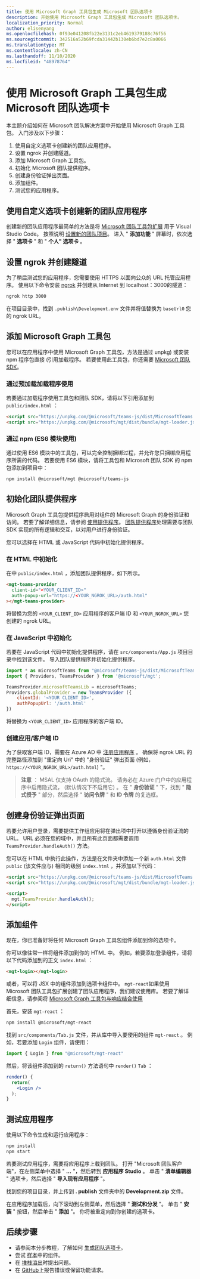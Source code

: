 ```yaml
---
title: 使用 Microsoft Graph 工具包生成 Microsoft 团队选项卡
description: 开始使用 Microsoft Graph 工具包生成 Microsoft 团队选项卡。
localization_priority: Normal
author: elisenyang
ms.openlocfilehash: 0f93e041208fb22e3131c2eb4619379188c76f56
ms.sourcegitcommit: 342516a52b69fcda31442b130eb6bd7e2c8a0066
ms.translationtype: MT
ms.contentlocale: zh-CN
ms.lasthandoff: 11/10/2020
ms.locfileid: "48978764"
---
```

# <a name="build-a-microsoft-teams-tab-with-the-microsoft-graph-toolkit"></a>使用 Microsoft Graph 工具包生成 Microsoft 团队选项卡

本主题介绍如何在 Microsoft 团队解决方案中开始使用 Microsoft Graph 工具包。 入门涉及以下步骤：

1. 使用自定义选项卡创建新的团队应用程序。
2. 设置 ngrok 并创建隧道。
3. 添加 Microsoft Graph 工具包。
4. 初始化 Microsoft 团队提供程序。
5. 创建身份验证弹出页面。
6. 添加组件。
7. 测试您的应用程序。

## <a name="create-a-new-teams-application-with-a-custom-tab"></a>使用自定义选项卡创建新的团队应用程序

创建新的团队应用程序最简单的方法是将 [Microsoft 团队工具包扩展](https://marketplace.visualstudio.com/items?itemName=TeamsDevApp.ms-teams-vscode-extension) 用于 Visual Studio Code。 按照说明 [设置新的团队项目](/microsoftteams/platform/toolkit/visual-studio-code-overview#set-up-a-new-teams-project)。 进入 " **添加功能** " 屏幕时，依次选择 " **选项卡** " 和 " **个人" 选项卡** 。

## <a name="set-up-ngrok-and-create-a-tunnel"></a>设置 ngrok 并创建隧道

为了稍后测试您的应用程序，您需要使用 HTTPS 以面向公众的 URL 托管应用程序。 使用以下命令安装 [ngrok](https://ngrok.com/download) 并创建从 Internet 到 localhost：3000的隧道：

```bash
ngrok http 3000
```
在项目目录中，找到 `.publish\Development.env` 文件并将值替换为 `baseUrl0` 您的 ngrok URL。

## <a name="add-the-microsoft-graph-toolkit"></a>添加 Microsoft Graph 工具包

您可以在应用程序中使用 Microsoft Graph 工具包，方法是通过 unpkg) 或安装 npm 程序包直接 (引用加载程序。 若要使用此工具包，你还需要 [Microsoft 团队 SDK](/javascript/api/overview/msteams-client?view=msteams-client-js-latest)。

### <a name="use-via-mgt-loader"></a>通过预加载加载程序使用
若要通过加载程序使用工具包和团队 SDK，请将以下引用添加到 `public/index.html` ：

```html
<script src="https://unpkg.com/@microsoft/teams-js/dist/MicrosoftTeams.min.js" crossorigin="anonymous"></script>
<script src="https://unpkg.com/@microsoft/mgt/dist/bundle/mgt-loader.js"></script>
```

### <a name="use-via-npm-es6-modules"></a>通过 npm (ES6 模块使用) 
通过使用 ES6 模块中的工具包，可以完全控制捆绑过程，并允许您只捆绑应用程序所需的代码。 若要使用 ES6 模块，请将工具包和 Microsoft 团队 SDK 的 npm 包添加到项目中：

```bash
npm install @microsoft/mgt @microsoft/teams-js
```

## <a name="initialize-the-teams-provider"></a>初始化团队提供程序

Microsoft Graph 工具包提供程序启用对组件的 Microsoft Graph 的身份验证和访问。 若要了解详细信息，请参阅 [使用提供程序](../providers.md)。 [团队提供程序](../providers/teams.md)处理需要与团队 SDK 实现的所有逻辑和交互，以对用户进行身份验证。

您可以选择在 HTML 或 JavaScript 代码中初始化提供程序。 

### <a name="initialize-in-html"></a>在 HTML 中初始化

在中 `public/index.html` ，添加团队提供程序，如下所示。

```html
<mgt-teams-provider
  client-id="<YOUR_CLIENT_ID>"
  auth-popup-url="https://<YOUR_NGROK_URL>/auth.html"
></mgt-teams-provider>
```

将替换为您的 `<YOUR_CLIENT_ID>` 应用程序的客户端 ID 和 `<YOUR_NGROK_URL>` 您创建的 ngrok URL。

### <a name="initialize-in-javascript"></a>在 JavaScript 中初始化

若要在 JavaScript 代码中初始化提供程序，请在 `src/components/App.js` 项目目录中找到该文件。 导入团队提供程序并初始化提供程序。

```js
import * as microsoftTeams from "@microsoft/teams-js/dist/MicrosoftTeams";
import { Providers, TeamsProvider } from '@microsoft/mgt';

TeamsProvider.microsoftTeamsLib = microsoftTeams;
Providers.globalProvider = new TeamsProvider ({
    clientId: '<YOUR_CLIENT_ID>',
    authPopupUrl: '/auth.html'
})
```
将替换为 `<YOUR_CLIENT_ID>` 应用程序的客户端 ID。

### <a name="creating-an-appclient-id"></a>创建应用/客户端 ID
为了获取客户端 ID，需要在 Azure AD 中 [注册应用程序](../../auth-register-app-v2.md) 。 确保将 ngrok URL 的完整路径添加到 "重定向 Uri" 中的 "身份验证" 弹出页面 (例如， `https://<YOUR_NGROK_URL>/auth.html`) "。
>**注意** ： MSAL 仅支持 OAuth 的隐式流。 请务必在 Azure 门户中的应用程序中启用隐式流， (默认情况下不启用它) 。 在 " **身份验证** " 下，找到 " **隐式授予** " 部分，然后选择 " **访问令牌** " 和 **ID 令牌** 的复选框。 

## <a name="create-the-auth-popup-page"></a>创建身份验证弹出页面

若要允许用户登录，需要提供工作组应用将在弹出项中打开以遵循身份验证流的 URL。 URL 必须在您的域中，并且所有此页面都需要调用 `TeamsProvider.handleAuth()` 方法。

您可以在 HTML 中执行此操作，方法是在文件夹中添加一个新 `auth.html` 文件 `public` (该文件应与) 相同的级别 `index.html` ，并添加以下代码： 

```html
<script src="https://unpkg.com/@microsoft/teams-js/dist/MicrosoftTeams.min.js" crossorigin="anonymous"></script>
<script src="https://unpkg.com/@microsoft/mgt/dist/bundle/mgt-loader.js"></script>

<script>
  mgt.TeamsProvider.handleAuth();
</script>
```

## <a name="add-components"></a>添加组件

现在，你已准备好将任何 Microsoft Graph 工具包组件添加到你的选项卡。 

你可以像往常一样将组件添加到你的 HTML 中。 例如，若要添加登录组件，请将以下代码添加到的正文 `index.html` ：

```html
<mgt-login></mgt-login>
```

或者，可以将 JSX 中的组件添加到选项卡组件中。 `mgt-react`如果使用 Microsoft 团队工具包扩展创建了团队应用程序，我们建议使用库。 若要了解详细信息，请参阅将 [Microsoft Graph 工具包与响应结合使用](./use-toolkit-with-react.md)

首先，安装 `mgt-react` ：

```bash
npm install @microsoft/mgt-react
```

找到 `src/components/Tab.js` 文件，并从库中导入要使用的组件 `mgt-react` 。 例如，若要添加 `Login` 组件，请使用：

```js
import { Login } from "@microsoft/mgt-react"
```

然后，将该组件添加到的 `return()` 方法语句中 `render()` `Tab` ：

```jsx
render() {
  return(
    <Login />
  );
}
```

## <a name="test-your-application"></a>测试应用程序

使用以下命令生成和运行应用程序：
```bash
npm install
npm start
```

若要测试应用程序，需要将应用程序上载到团队。 打开 "Microsoft 团队客户端"，在左侧菜单中选择 " **...** "，然后转到 **应用程序 Studio** 。 单击 " **清单编辑器** " 选项卡，然后选择 " **导入现有应用程序** "。

找到您的项目目录，并上传到 **. publish** 文件夹中的 **Development.zip** 文件。

在应用程序加载后，向下滚动到左侧菜单，然后选择 " **测试和分发** "。 单击 " **安装** " 按钮，然后单击 " **添加** "。 你将被重定向到你创建的选项卡。

## <a name="next-steps"></a>后续步骤
- 请参阅本分步教程，了解如何 [生成团队选项卡](https://developer.microsoft.com/graph/blogs/a-lap-around-microsoft-graph-toolkit-day-10-microsoft-graph-toolkit-teams-provider/)。
- 尝试 [样本](https://mgt.dev)中的组件。
- 在 [堆栈溢出](https://aka.ms/mgt-question)时提出问题。
- 在 [GitHub](https://aka.ms/mgt)上报告错误或保留功能请求。